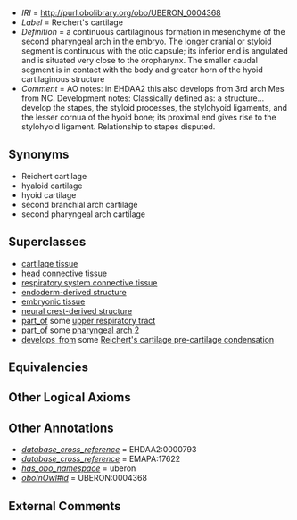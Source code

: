  * *IRI* = http://purl.obolibrary.org/obo/UBERON_0004368
 * *Label* = Reichert's cartilage
 * *Definition* = a continuous cartilaginous formation in mesenchyme of the second pharyngeal arch in the embryo. The longer cranial or styloid segment is continuous with the otic capsule; its inferior end is angulated and is situated very close to the oropharynx. The smaller caudal segment is in contact with the body and greater horn of the hyoid cartilaginous structure
 * *Comment* = AO notes: in EHDAA2 this also develops from 3rd arch Mes from NC. Development notes: Classically defined as: a structure... develop the stapes, the styloid processes, the stylohyoid ligaments, and the lesser cornua of the hyoid bone; its proximal end gives rise to the stylohyoid ligament. Relationship to stapes disputed.

## Synonyms

 * Reichert cartilage
 * hyaloid cartilage
 * hyoid cartilage
 * second branchial arch cartilage
 * second pharyngeal arch cartilage

## Superclasses

 * [cartilage tissue](../../UBERON/18/UBERON_0002418.md)
 * [head connective tissue](../../UBERON/66/UBERON_0003566.md)
 * [respiratory system connective tissue](../../UBERON/70/UBERON_0003570.md)
 * [endoderm-derived structure](../../UBERON/19/UBERON_0004119.md)
 * [embryonic tissue](../../UBERON/91/UBERON_0005291.md)
 * [neural crest-derived structure](../../UBERON/13/UBERON_0010313.md)
 * [part_of](../../BFO/50/BFO_0000050.md) some [upper respiratory tract](../../UBERON/57/UBERON_0001557.md)
 * [part_of](../../BFO/50/BFO_0000050.md) some [pharyngeal arch 2](../../UBERON/66/UBERON_0003066.md)
 * [develops_from](../../RO/02/RO_0002202.md) some [Reichert's cartilage pre-cartilage condensation](../../UBERON/54/UBERON_0010354.md)

## Equivalencies


## Other Logical Axioms


## Other Annotations

 * *[database_cross_reference](../../ef/oboInOwl#hasDbXref.md)* = EHDAA2:0000793
 * *[database_cross_reference](../../ef/oboInOwl#hasDbXref.md)* = EMAPA:17622
 * *[has_obo_namespace](../../ce/oboInOwl#hasOBONamespace.md)* = uberon
 * *[oboInOwl#id](../../id/oboInOwl#id.md)* = UBERON:0004368

## External Comments


